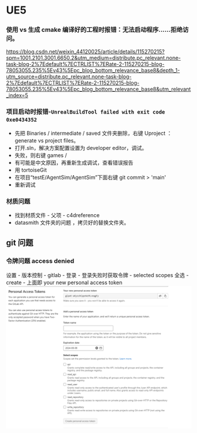 # UE5

### 使用 vs 生成 cmake 编译好的工程时报错：无法启动程序......拒绝访问。

https://blog.csdn.net/weixin_44120025/article/details/115270215?spm=1001.2101.3001.6650.2&utm_medium=distribute.pc_relevant.none-task-blog-2%7Edefault%7ECTRLIST%7ERate-2-115270215-blog-78053055.235%5Ev43%5Epc_blog_bottom_relevance_base8&depth_1-utm_source=distribute.pc_relevant.none-task-blog-2%7Edefault%7ECTRLIST%7ERate-2-115270215-blog-78053055.235%5Ev43%5Epc_blog_bottom_relevance_base8&utm_relevant_index=5

### 项目启动时报错-`UnrealBuildTool failed with exit code 0xe0434352`

- 先把 Binaries / intermediate / saved 文件夹删除，右键 Uproject ： generate vs project files。
- 打开.sln，解决方案配置设置为 developer editor，调试。
- 失败，则右键 games /
- 有可能是中文原因，再重新生成调试，查看错误报告
- 用 tortoiseGit
- 在项目“testE/AgentSim/AgentSim”下面右键 git commit > 'main'
- 重新调试

### 材质问题

- 找到材质文件 - 父项 - c4dreference
- datasmith 文件夹的问题 ，拷贝好的替换文件夹。

## git 问题

### 令牌问题 access denied

设置 - 版本控制 - gitlab - 登录 - 登录失败时获取令牌 - selected scopes 全选 -create - 上面即 your new personal access token
![1720513255437](image/debug/1720513255437.png)

